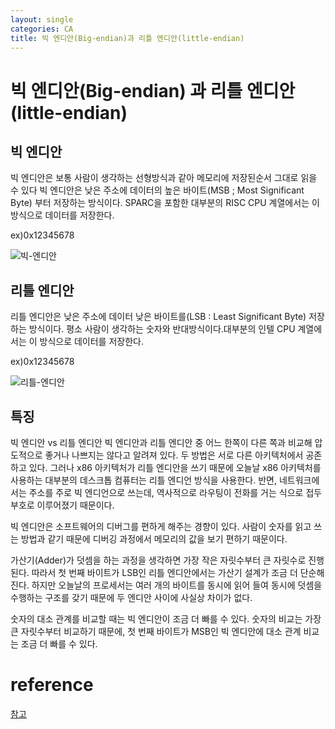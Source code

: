 ```yaml
---
layout: single
categories: CA
title: 빅 엔디안(Big-endian)과 리틀 엔디안(little-endian)
---
```

# 빅 엔디안(Big-endian) 과 리틀 엔디안(little-endian)
## 빅 엔디안
빅 엔디안은 보통 사람이 생각하는 선형방식과 같아 메모리에 저장된순서 그대로 읽을 수 있다
빅 엔디안은 낮은 주소에 데이터의 높은 바이트(MSB ; Most Significant Byte) 부터 저장하는 방식이다.
SPARC을 포함한 대부분의 RISC CPU 계열에서는 이 방식으로 데이터를 저장한다.

ex)0x12345678


![빅-엔디안](https://www.tcpschool.com/lectures/img_c_byteorder_big_endian.png)
## 리틀 엔디안
리틀 엔디안은 낮은 주소에 데이터 낮은 바이트를(LSB : Least Significant Byte) 저장하는 방식이다.
평소 사람이 생각하는 숫자와 반대방식이다.대부분의 인텔 CPU 계열에서는 이 방식으로 데이터를 저장한다.

ex)0x12345678

![리틀-엔디안](https://www.tcpschool.com/lectures/img_c_byteorder_little_endian.png)

## 특징
빅 엔디안 vs 리틀 엔디안
빅 엔디안과 리틀 엔디안 중 어느 한쪽이 다른 쪽과 비교해 압도적으로 좋거나 나쁘지는 않다고 알려져 있다. 두 방법은 서로 다른 아키텍처에서 공존하고 있다. 그러나 x86 아키텍처가 리틀 엔디안을 쓰기 때문에 오늘날 x86 아키텍처를 사용하는 대부분의 데스크톱 컴퓨터는 리틀 엔디언 방식을 사용한다. 반면, 네트워크에서는 주소를 주로 빅 엔디언으로 쓰는데, 역사적으로 라우팅이 전화를 거는 식으로 접두 부호로 이루어졌기 때문이다. 

 

빅 엔디안은 소프트웨어의 디버그를 편하게 해주는 경향이 있다. 사람이 숫자를 읽고 쓰는 방법과 같기 때문에 디버깅 과정에서 메모리의 값을 보기 편하기 때문이다. 

 

가산기(Adder)가 덧셈을 하는 과정을 생각하면 가장 작은 자릿수부터 큰 자릿수로 진행된다. 따라서 첫 번째 바이트가 LSB인 리틀 엔디안에서는 가산기 설계가 조금 더 단순해진다. 하지만 오늘날의 프로세서는 여러 개의 바이트를 동시에 읽어 들여 동시에 덧셈을 수행하는 구조를 갖기 때문에 두 엔디안 사이에 사실상 차이가 없다.

 

숫자의 대소 관계를 비교할 때는 빅 엔디안이 조금 더 빠를 수 있다. 숫자의 비교는 가장 큰 자릿수부터 비교하기 때문에, 첫 번째 바이트가 MSB인 빅 엔디안에 대소 관계 비교는 조금 더 빠를 수 있다. 



# reference
[참고](https://code-lab1.tistory.com/179)
